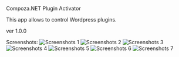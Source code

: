 Compoza.NET Plugin Activator

This app allows to control Wordpress plugins.

ver 1.0.0

Screenshots:
![Screenshots 1](screenshots/1.jpg)
![Screenshots 2](screenshots/2.jpg)
![Screenshots 3](screenshots/3.jpg)
![Screenshots 4](screenshots/4.jpg)
![Screenshots 5](screenshots/5.jpg)
![Screenshots 6](screenshots/6.jpg)
![Screenshots 7](screenshots/7.jpg)